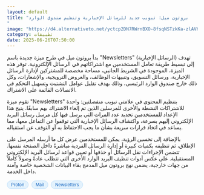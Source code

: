 ```yaml
---
layout: default
title: "بروتون ميل: تبويب جديد للرسائل الإخبارية وتنظيم صندوق الوارد
"
image: "https://d4.alternativeto.net/yctcp2DN7RWrnBXO-8fsqNSTzkKa-zlAVKdJbXicA2k/rs:fill:1520:760:0/g:ce:0:0/YWJzOi8vZGlzdC9jb250ZW50LzE3NTA4OTEzMjYxOTkucG5n.png"
category: تطبيقات
date: 2025-06-26T07:50:00
---
```


بدأ بروتون ميل في طرح ميزة جديدة باسم "Newsletters" (الرسائل الإخبارية) تهدف إلى تبسيط طريقة تعامل المستخدمين مع اشتراكاتهم في الرسائل الإلكترونية. توفر هذه الميزة، الموجودة في الشريط الجانبي، مساحة مخصصة للمشتركين لإدارة الرسائل الإخبارية، ورسائل التسويق، وتنبيهات الوظائف، والعروض الترويجية، والإشعارات، وكل ذلك خارج صندوق الوارد الرئيسي، وذلك بهدف تقليل عوامل التشتيت وتسهيل التحكم في الاتصالات القائمة على الاشتراك.

تقوم ميزة "Newsletters" بتنظيم المحتوى في علامتي تبويب منفصلتين: واحدة للاشتراكات النشطة والأخرى للمرسلين الذين تم إلغاء الاشتراك بهم سابقًا. يتيح هذا الإعداد للمستخدمين تحديد عدد المرات التي يرسل فيها كل مرسل رسائل البريد الإلكتروني إليهم بسرعة، واكتشاف الرسائل الإخبارية التي توقفوا عن التفاعل معها، مما يساعد في اتخاذ قرارات سريعة بشأن ما يجب الاحتفاظ به أو التوقف عن استقباله.

بالإضافة إلى تحسين الرؤية، يمكن للمستخدمين عرض كل ما أرسله المرسل على الإطلاق، ثم تنظيفه بكميات كبيرة أو إدارة الرسائل الفردية مباشرةً داخل الصفحة نفسها. تتضمن الإجراءات نقل الرسائل أو حذفها أو تعيين قواعد لرسائل البريد الإلكتروني المستقبلية. على عكس أدوات تنظيف البريد الوارد الأخرى التي تتطلب عادةً وصولاً كاملاً من جهات خارجية، يضمن نهج بروتون ميل المدمج بقاء البيانات الشخصية خاصة وآمنة داخل الخدمة.

<div style="margin-top:2px; margin-bottom:2px;"><a href="https://bidjadraft.github.io/?query=Proton" style="background:#e3f2fd; color:#1565c0; font-size:80%; border-radius:12px; padding:3px 10px; margin:2px 4px 2px 0; display:inline-block; border:1px solid #bbdefb; text-decoration:none;">Proton</a> <a href="https://bidjadraft.github.io/?query=Mail" style="background:#e3f2fd; color:#1565c0; font-size:80%; border-radius:12px; padding:3px 10px; margin:2px 4px 2px 0; display:inline-block; border:1px solid #bbdefb; text-decoration:none;">Mail</a> <a href="https://bidjadraft.github.io/?query=Newsletters" style="background:#e3f2fd; color:#1565c0; font-size:80%; border-radius:12px; padding:3px 10px; margin:2px 4px 2px 0; display:inline-block; border:1px solid #bbdefb; text-decoration:none;">Newsletters</a></div><br><br>
